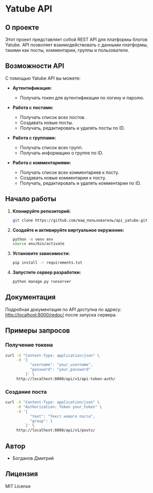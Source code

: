 # Yatube API

## О проекте

Этот проект представляет собой REST API для платформы блогов Yatube. API позволяет взаимодействовать с данными платформы, такими как посты, комментарии, группы и пользователи. 

## Возможности API

С помощью Yatube API вы можете:

* **Аутентификация:**
    * Получать токен для аутентификации по логину и паролю.

* **Работа с постами:**
    * Получать список всех постов.
    * Создавать новые посты.
    * Получать, редактировать и удалять посты по ID.

* **Работа с группами:**
    * Получать список всех групп.
    * Получать информацию о группе по ID.

* **Работа с комментариями:**
    * Получать список всех комментариев к посту.
    * Создавать новые комментарии к посту.
    * Получать, редактировать и удалять комментарии по ID.

## Начало работы

1. **Клонируйте репозиторий:**

    ```bash
    git clone https://github.com/ваш_пользователь/api_yatube.git
    ```

2. **Создайте и активируйте виртуальное окружение:**

    ```bash
    python -m venv env
    source env/bin/activate
    ```

3. **Установите зависимости:**

    ```bash
    pip install -r requirements.txt
    ```

4. **Запустите сервер разработки:**

    ```bash
    python manage.py runserver
    ```

## Документация

Подробная документация по API доступна по адресу: [http://localhost:8000/redoc/](http://localhost:8000/redoc/) после запуска сервера.

## Примеры запросов

### Получение токена

```bash
curl -X "Content-Type: application/json" \
     -d '{
           "username": "your_username",
           "password": "your_password"
         }' \
     http://localhost:8000/api/v1/api-token-auth/
```

### Создание поста

```bash
curl -X "Content-Type: application/json" \
     -H "Authorization: Token your_token" \
     -d '{
           "text": "Текст нового поста",
           "group": 1 
         }' \
     http://localhost:8000/api/v1/posts/
```

## Автор

* Богданов Дмитрий

## Лицензия

MIT License
